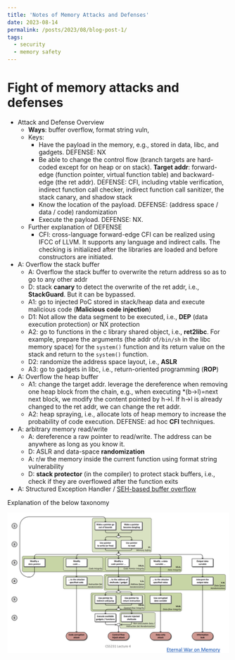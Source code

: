```yaml
---
title: 'Notes of Memory Attacks and Defenses'
date: 2023-08-14
permalink: /posts/2023/08/blog-post-1/
tags:
  - security
  - memory safety
---
```


# Fight of memory attacks and defenses

- Attack and Defense Overview
    - **Ways**: buffer overflow, format string vuln,
    - Keys:
        - Have the payload in the memory, e.g., stored in data, libc, and gadgets. DEFENSE: NX
        - Be able to change the control flow (branch targets are hard-coded except for on heap or on stack). **Target addr**: forward-edge (function pointer, virtual function table) and backward-edge (the ret addr). DEFENSE: CFI, including vtable verification, indirect function call checker, indirect function call sanitizer, the stack canary, and shadow stack
        - Know the location of the payload. DEFENSE: (address space / data / code) randomization
        - Execute the payload. DEFENSE: NX.
    - Further explanation of DEFENSE
        - CFI: cross-language forward-edge CFI can be realized using IFCC of LLVM. It supports any language and indirect calls. The checking is initialized after the libraries are loaded and before constructors are initiated.
- A: Overflow the stack buffer
    - A: Overflow the stack buffer to overwrite the return address so as to go to any other addr
    - D: stack **canary** to detect the overwrite of the ret addr, i.e., **StackGuard**. But it can be bypassed.
    - A1: go to injected PoC stored in stack/heap data and execute malicious code (**Malicious code injection**)
    - D1: Not allow the data segment to be executed, i.e., **DEP** (data execution protection) or NX protection
    - A2: go to functions in the c library shared object, i.e., **ret2libc**. For example, prepare the arguments (the addr of`/bin/sh` in the libc memory space) for the `system()` function and its return value on the stack and return to the `system()` function.
    - D2: randomize the address space layout, i.e., **ASLR**
    - A3: go to gadgets in libc, i.e., return-oriented programming (**ROP**)
- A: Overflow the heap buffer
    - A1: change the target addr. leverage the dereference when removing one heap block from the chain, e.g., when executing *(b→l)=next next block, we modify the content pointed by h→l. If h→l is already changed to the ret addr, we can change the ret addr.
    - A2: heap spraying, i.e., allocate lots of heap memory to increase the probability of code execution. DEFENSE: ad hoc **CFI** techniques.
- A: arbitrary memory read/write
    - A: dereference a raw pointer to read/write. The address can be anywhere as long as you know it.
    - D: ASLR and data-space **randomization**
    - A: r/w the memory inside the current function using format string vulnerability
    - D: **stack protector** (in the compiler) to protect stack buffers, i.e., check if they are overflowed after the function exits
- A: Structured Exception Handler / [SEH-based buffer overflow](https://www.ired.team/offensive-security/code-injection-process-injection/binary-exploitation/seh-based-buffer-overflow)

Explanation of the below taxonomy

![Memory Attacks and Defenses](figs/2023-08-14-blog-post-1-war.png)
